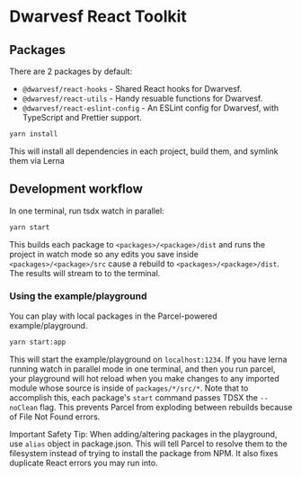 # Dwarvesf React Toolkit

## Packages

There are 2 packages by default:

- `@dwarvesf/react-hooks` - Shared React hooks for Dwarvesf.
- `@dwarvesf/react-utils` - Handy resuable functions for Dwarvesf.
- `@dwarvesf/react-eslint-config` - An ESLint config for Dwarvesf, with
  TypeScript and Prettier support.

```sh
yarn install
```

This will install all dependencies in each project, build them, and symlink them
via Lerna

## Development workflow

In one terminal, run tsdx watch in parallel:

```sh
yarn start
```

This builds each package to `<packages>/<package>/dist` and runs the project in
watch mode so any edits you save inside `<packages>/<package>/src` cause a
rebuild to `<packages>/<package>/dist`. The results will stream to to the
terminal.

### Using the example/playground

You can play with local packages in the Parcel-powered example/playground.

```sh
yarn start:app
```

This will start the example/playground on `localhost:1234`. If you have lerna
running watch in parallel mode in one terminal, and then you run parcel, your
playground will hot reload when you make changes to any imported module whose
source is inside of `packages/*/src/*`. Note that to accomplish this, each
package's `start` command passes TDSX the `--noClean` flag. This prevents Parcel
from exploding between rebuilds because of File Not Found errors.

Important Safety Tip: When adding/altering packages in the playground, use
`alias` object in package.json. This will tell Parcel to resolve them to the
filesystem instead of trying to install the package from NPM. It also fixes
duplicate React errors you may run into.
